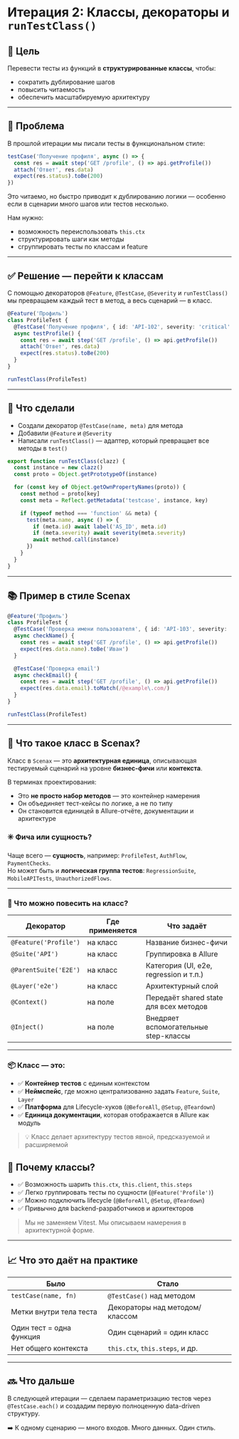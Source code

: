 # Итерация 2: Классы, декораторы и `runTestClass()`

## 🎯 Цель

Перевести тесты из функций в **структурированные классы**, чтобы:
- сократить дублирование шагов
- повысить читаемость
- обеспечить масштабируемую архитектуру

---

## 🤔 Проблема

В прошлой итерации мы писали тесты в функциональном стиле:

```ts
testCase('Получение профиля', async () => {
  const res = await step('GET /profile', () => api.getProfile())
  attach('Ответ', res.data)
  expect(res.status).toBe(200)
})
```

Это читаемо, но быстро приводит к дублированию логики — особенно если в сценарии много шагов или тестов несколько.

Нам нужно:
- возможность переиспользовать `this.ctx`
- структурировать шаги как методы
- сгруппировать тесты по классам и feature

---

## ✅ Решение — перейти к классам

С помощью декораторов `@Feature`, `@TestCase`, `@Severity` и `runTestClass()` мы превращаем каждый тест в метод, а весь сценарий — в класс.

```ts
@Feature('Профиль')
class ProfileTest {
  @TestCase('Получение профиля', { id: 'API-102', severity: 'critical' })
  async testProfile() {
    const res = await step('GET /profile', () => api.getProfile())
    attach('Ответ', res.data)
    expect(res.status).toBe(200)
  }
}

runTestClass(ProfileTest)
```

---

## 🔧 Что сделали

- Создали декоратор `@TestCase(name, meta)` для метода
- Добавили `@Feature` и `@Severity`
- Написали `runTestClass()` — адаптер, который превращает все методы в `test()`

```ts
export function runTestClass(clazz) {
  const instance = new clazz()
  const proto = Object.getPrototypeOf(instance)

  for (const key of Object.getOwnPropertyNames(proto)) {
    const method = proto[key]
    const meta = Reflect.getMetadata('testcase', instance, key)

    if (typeof method === 'function' && meta) {
      test(meta.name, async () => {
        if (meta.id) await label('AS_ID', meta.id)
        if (meta.severity) await severity(meta.severity)
        await method.call(instance)
      })
    }
  }
}
```

---

## 📚 Пример в стиле Scenax

```ts
@Feature('Профиль')
class ProfileTest {
  @TestCase('Проверка имени пользователя', { id: 'API-103', severity: 'normal' })
  async checkName() {
    const res = await step('GET /profile', () => api.getProfile())
    expect(res.data.name).toBe('Иван')
  }

  @TestCase('Проверка email')
  async checkEmail() {
    const res = await step('GET /profile', () => api.getProfile())
    expect(res.data.email).toMatch(/@example\.com/)
  }
}

runTestClass(ProfileTest)
```

---

## 🧩 Что такое класс в Scenax?

Класс в `Scenax` — это **архитектурная единица**, описывающая тестируемый сценарий на уровне **бизнес-фичи** или **контекста**.

В терминах проектирования:

- Это **не просто набор методов** — это контейнер намерения
- Он объединяет тест-кейсы по логике, а не по типу
- Он становится единицей в Allure-отчёте, документации и архитектуре

### ✳️ Фича или сущность?

Чаще всего — **сущность**, например: `ProfileTest`, `AuthFlow`, `PaymentChecks`.  
Но может быть и **логическая группа тестов**: `RegressionSuite`, `MobileAPITests`, `UnauthorizedFlows`.

---

### 🔧 Что можно повесить на класс?

| Декоратор          | Где применяется  | Что задаёт                                  |
|---------------------|------------------|----------------------------------------------|
| `@Feature('Profile')`     | на класс        | Название бизнес-фичи                         |
| `@Suite('API')`           | на класс        | Группировка в Allure                        |
| `@ParentSuite('E2E')`     | на класс        | Категория (UI, e2e, regression и т.п.)      |
| `@Layer('e2e')`           | на класс        | Архитектурный слой                          |
| `@Context()`              | на поле         | Передаёт shared state для всех методов      |
| `@Inject()`               | на поле         | Внедряет вспомогательные step-классы        |

---

### 📦 Класс — это:

- ✅ **Контейнер тестов** с единым контекстом
- ✅ **Неймспейс**, где можно централизованно задать `Feature`, `Suite`, `Layer`
- ✅ **Платформа** для Lifecycle-хуков (`@BeforeAll`, `@Setup`, `@Teardown`)
- ✅ **Единица документации**, которая отображается в Allure как модуль

> 💡 Класс делает архитектуру тестов явной, предсказуемой и расширяемой


## 🧠 Почему классы?

- ✅ Возможность шарить `this.ctx`, `this.client`, `this.steps`
- ✅ Легко группировать тесты по сущности (`@Feature('Profile')`)
- ✅ Можно подключить lifecycle (`@BeforeAll`, `@Setup`, `@Teardown`)
- ✅ Привычно для backend-разработчиков и архитекторов

> Мы не заменяем Vitest. Мы описываем намерения в архитектурной форме.

---

## 📈 Что это даёт на практике

| Было                         | Стало                           |
|------------------------------|----------------------------------|
| `testCase(name, fn)`         | `@TestCase()` над методом        |
| Метки внутри тела теста      | Декораторы над методом/классом   |
| Один тест = одна функция     | Один сценарий = один класс       |
| Нет общего контекста         | `this.ctx`, `this.steps`, и др.  |

---

## 🔜 Что дальше

В следующей итерации — сделаем параметризацию тестов через `@TestCase.each()` и создадим первую полноценную data-driven структуру.

➡️ К одному сценарию — много входов. Много данных. Один стиль.

